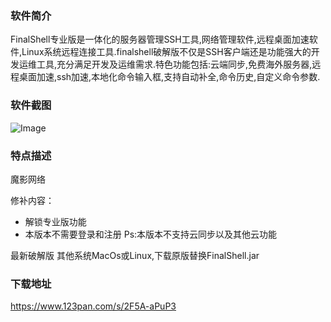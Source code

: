 ### 软件简介
FinalShell专业版是一体化的服务器管理SSH工具,网络管理软件,远程桌面加速软件,Linux系统远程连接工具.finalshell破解版不仅是SSH客户端还是功能强大的开发运维工具,充分满足开发及运维需求.特色功能包括:云端同步,免费海外服务器,远程桌面加速,ssh加速,本地化命令输入框,支持自动补全,命令历史,自定义命令参数.

### 软件截图
![Image](https://github.com/user-attachments/assets/11ed0738-4ae7-403e-93aa-c0851156bf37)

### 特点描述
魔影网络

修补内容：
- 解锁专业版功能
- 本版本不需要登录和注册
Ps:本版本不支持云同步以及其他云功能

最新破解版
其他系统MacOs或Linux,下载原版替换FinalShell.jar

### 下载地址
https://www.123pan.com/s/2F5A-aPuP3
